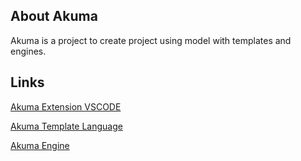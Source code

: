 ## About Akuma

Akuma is a project to create project using model with templates and engines.

## Links

[Akuma Extension VSCODE](https://github.com/julioacontreras/akuma-template-extension-vscode)

[Akuma Template Language](https://github.com/julioacontreras/akuma-project/tree/main/language)

[Akuma Engine](https://github.com/julioacontreras/akuma-engine)
